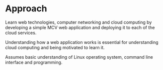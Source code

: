 # Approach
Learn web technologies, computer networking and cloud computing by developing a simple MCV web application and deploying it to each of the cloud services.


Understanding how a web application works is essential for understanding cloud computing and being motivated to learn it.


Assumes basic understanding of Linux operating system, command line interface and programming.
